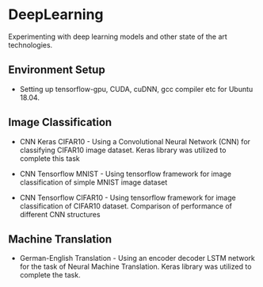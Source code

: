 # DeepLearning

Experimenting with deep learning models and other state of the art technologies.

Environment Setup
---

* Setting up tensorflow-gpu, CUDA, cuDNN, gcc compiler etc for Ubuntu 18.04.

Image Classification
---

* CNN Keras CIFAR10 - Using a Convolutional Neural Network (CNN) for classifying CIFAR10 image dataset. Keras library was utilized to complete this task

* CNN Tensorflow MNIST - Using tensorflow framework for image classification of simple MNIST image dataset 

* CNN Tensorflow CIFAR10 - Using tensorflow framework for image classification of CIFAR10 dataset. Comparison of performance of different CNN structures 

Machine Translation
---

* German-English Translation - Using an encoder decoder LSTM network for the task of Neural Machine Translation. Keras library was utilized to complete the task.
